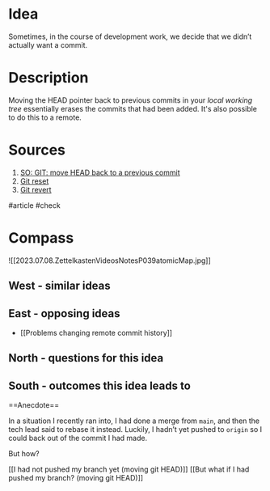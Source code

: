 # Idea

Sometimes, in the course of development work, we decide that we didn’t actually want a commit.

# Description

Moving the HEAD pointer back to previous commits in your _local working tree_ essentially erases the commits that had been added.
It's also possible to do this to a remote.

# Sources

1.  [SO: GIT: move HEAD back to a previous commit](https://stackoverflow.com/questions/14243089/git-move-head-back-to-a-previous-commit)
2.  [Git reset](https://git-scm.com/docs/git-reset)
3.  [Git revert](https://git-scm.com/docs/git-revert)

#article #check


# Compass
![[2023.07.08.ZettelkastenVideosNotesP039atomicMap.jpg]]
## West - similar ideas

## East - opposing ideas
- [[Problems changing remote commit history]]

## North - questions for this idea

## South - outcomes this idea leads to

==Anecdote==

In a situation I recently ran into, I had done a merge from `main`, and then the tech lead said to rebase it instead. Luckily, I hadn’t yet pushed to `origin` so I could back out of the commit I had made.

But how?

[[I had not pushed my branch yet (moving git HEAD)]]
[[But what if I had pushed my branch? (moving git HEAD)]]
